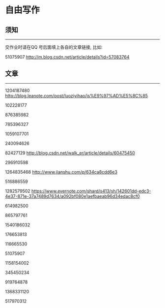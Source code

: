 # 自由写作

## 须知
---

交作业时请在QQ 号后面填上各自的文章链接, 比如:

51075907 http://m.blog.csdn.net/article/details?id=57083764

## 文章
---

1204187480 http://blog.leanote.com/post/luoziyihao/js%E9%97%AD%E5%8C%85

102228177  

876385982 

785396327

1059107701

240094626

82427129 http://blog.csdn.net/walk_er/article/details/60475450

296910598

1264835468 http://www.jianshu.com/p/634ca8cdd6e3

516886559

1282579502 https://www.evernote.com/shard/s413/sh/142601dd-edc3-4e37-871e-37a7489d7634/a092bf080e1aefbaeab96d34edac8cf0

614982500

865797761

1540186032  

176653813

116665530

51075907 

1158154002

345450234

919764878

1368331120

517970312

